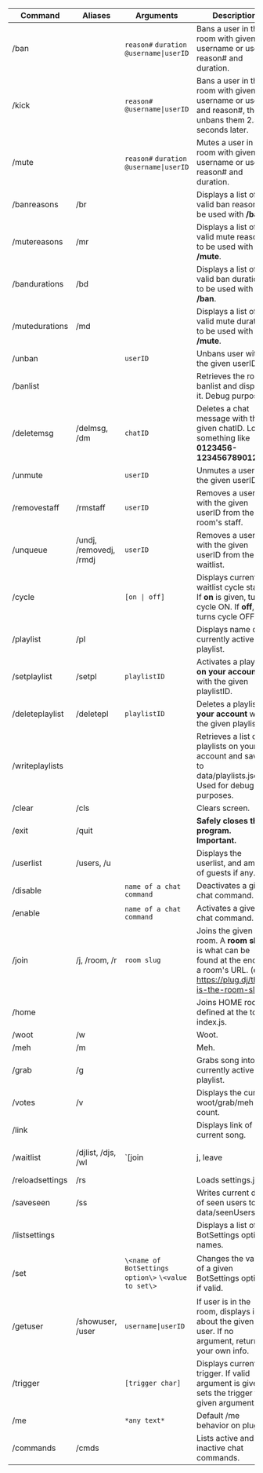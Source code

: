 |Command        |Aliases|Arguments|Description|Example(s)|
|---------------|-------|---------|-----------|----------|
|/ban           |       |`reason#` `duration` `@username\|userID`|Bans a user in the room with given username or userID, reason# and duration.|`/ban 1 h @baduser`, `/ban 4 f 1234567`|
|/kick          |       |`reason#` `@username\|userID`|Bans a user in the room with given username or userID and reason#, then unbans them 2.5 seconds later.|`/kick 2 @username`, `/kick 5 1234567`|
|/mute          |       |`reason#` `duration` `@username\|userID`|Mutes a user in the room with given username or userID, reason# and duration.|`/mute 3 s @user`, `/mute 2 m 1234567`|
|/banreasons    |/br    |         |Displays a list of valid ban reasons to be used with **/ban**.||
|/mutereasons   |/mr    |         |Displays a list of valid mute reasons to be used with **/mute**.||
|/bandurations  |/bd    |         |Displays a list of valid ban durations to be used with **/ban**.||
|/mutedurations |/md    |         |Displays a list of valid mute durations to be used with **/mute**.||
|/unban         |       |`userID` |Unbans user with the given userID.|`/unban 1234567`|
|/banlist       |       |         |Retrieves the room's banlist and displays it. Debug purposes.|
|/deletemsg     |/delmsg, /dm|`chatID`|Deletes a chat message with the given chatID. Looks something like **0123456-1234567890123**|`/dm 1234567-1417172092351`|
|/unmute        |       |`userID` |Unmutes a user with the given userID.|`/unmute 1234567`|
|/removestaff   |/rmstaff|`userID`|Removes a user with the given userID from the room's staff.|`/rmstaff 1234567`|
|/unqueue       |/undj, /removedj, /rmdj|`userID`|Removes a user with the given userID from the waitlist.|`/rmdj 1234567`|
|/cycle         |       |`[on \| off]`|Displays current waitlist cycle status. If **on** is given, turns cycle ON. If **off**, turns cycle OFF.|`/cycle on`, `/cycle off`|
|/playlist      |/pl    |         |Displays name of currently active playlist.|
|/setplaylist   |/setpl |`playlistID`|Activates a playlist **on your account** with the given playlistID.|`/setpl 45678901`|
|/deleteplaylist|/deletepl|`playlistID`|Deletes a playlist **on your account** with the given playlistID.|`/deletepl 45678901`|
|/writeplaylists|       |         |Retrieves a list of playlists on your account and saves it to data/playlists.json. Used for debug purposes.|
|/clear         |/cls   |         |Clears screen.|
|/exit          |/quit  |         |**Safely closes the program. Important.**|
|/userlist      |/users, /u|      |Displays the userlist, and amount of guests if any.|
|/disable       |       |`name of a chat command`|Deactivates a given chat command.|`/disable 8ball`|
|/enable        |       |`name of a chat command`|Activates a given chat command.|`/enable roll`|
|/join          |/j, /room, /r|`room slug`|Joins the given room. A **room slug** is what can be found at the end of a room's URL. (e.g. https://plug.dj/this-is-the-room-slug)|`/j its-a-trap-and-edm`|
|/home          |       |         |Joins HOME room defined at the top of index.js.|
|/woot          |/w     |         |Woot.|
|/meh           |/m     |         |Meh.|
|/grab          |/g     |         |Grabs song into the currently active playlist.|
|/votes         |/v     |         |Displays the current woot/grab/meh vote count.|
|/link          |       |         |Displays link of current song.|
|/waitlist      |/djlist, /djs, /wl|`[join|j, leave|l, lock, unlock]` `[clear (if lock)]`|If no argument, displays the waitlist and its lock/cycle status. join: joins waitlist. leave: leaves waitlist. lock: locks waitlist; if **clear** is given, clears waitlist too. unlock: unlocks waitlist.|`/wl lock clear`, `/wl unlock`, `/wl j`, `/wl l`|
|/reloadsettings|/rs    |         |Loads settings.json|
|/saveseen      |/ss    |         |Writes current data of seen users to data/seenUsers.json|
|/listsettings  |       |         |Displays a list of BotSettings option names.|
|/set           |       |`\<name of BotSettings option\>` `\<value to set\>`|Changes the value of a given BotSettings option, if valid.|`/set timestampColor cyan`, `/set welcomeusers true`|
|/getuser       |/showuser, /user|`username\|userID`|If user is in the room, displays info about the given user. If no argument, returns your own info.|`/user`, `/user someoneinroom`, `/user 1234567`|
|/trigger       |       |`[trigger char]`|Displays current trigger. If valid argument is given, sets the trigger to given argument.|`/trigger $`|
|/me            |       |`*any text*`|Default /me behavior on plug.dj.|`/me hello`|
|/commands      |/cmds  |         |Lists active and inactive chat commands.|
